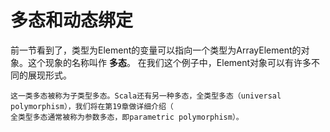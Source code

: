 多态和动态绑定
===================================================================================
前一节看到了，类型为Element的变量可以指向一个类型为ArrayElement的对象。这个现象的名称叫作 **多态**。
在我们这个例子中，Element对象可以有许多不同的展现形式。
```
这一类多态被称为子类型多态。Scala还有另一种多态，全类型多态（universal polymorphism），我们将在第19章做详细介绍（
全类型多态通常被称为参数多态，即parametric polymorphism）。
```